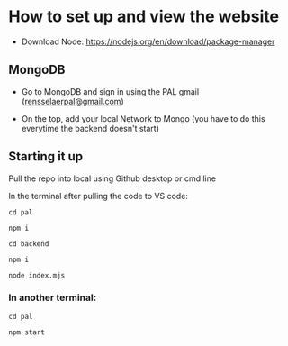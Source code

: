 # How to set up and view the website

* Download Node: https://nodejs.org/en/download/package-manager
  
## MongoDB

* Go to MongoDB and sign in using the PAL gmail (rensselaerpal@gmail.com)

* On the top, add your local Network to Mongo (you have to do this everytime the backend doesn't start)

## Starting it up
Pull the repo into local using Github desktop or cmd line

In the terminal after pulling the code to VS code:

  `cd pal`
  
  `npm i`
  
  `cd backend`
  
  `npm i`

  `node index.mjs`

### In another terminal:
  
  `cd pal`

  `npm start`
